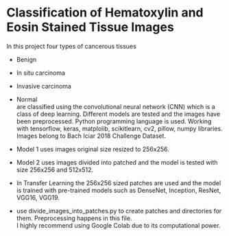 # Classification of Hematoxylin and Eosin Stained Tissue Images

In this project four types of cancerous tissues
- Benign
- In situ carcinoma
- Invasive carcinoma
- Normal <br> 
are classified using the convolutional neural network (CNN) which is a class of deep learning. Different models are tested and the images have been preprocessed. 
Python programming language is used.
Working with tensorflow, keras, matplolib, scikitlearn, cv2, pillow, numpy libraries.
Images belong to Bach Iciar 2018 Challenge Dataset.

- Model 1 uses images original size resized to 256x256.
- Model 2 uses images divided into patched and the model is tested with size 256x256 and 512x512.
- In Transfer Learning the 256x256 sized patches are used and the model is trained with pre-trained models such as DenseNet, Inception, ResNet, VGG16, VGG19.
- use divide_images_into_patches.py to create patches and directories for them. Preprocessing happens in this file. <br>
I highly recommend using Google Colab due to its computational power.



